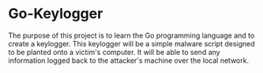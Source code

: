 # Go-Keylogger

The purpose of this project is to learn the Go programming language and to create a keylogger. This keylogger will be a simple malware script designed to be planted onto a victim's computer. It will be able to send any information logged back to the attacker's machine over the local network.